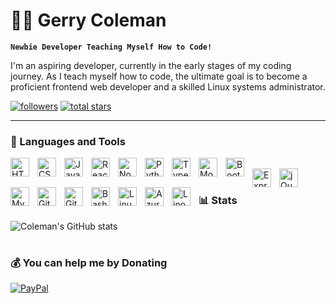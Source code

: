 # 🏄‍♂️ Gerry Coleman

**`Newbie Developer Teaching Myself How to Code!`**

I'm an aspiring developer, currently in the early stages of my coding journey. As I teach myself how to code, the ultimate goal is to become a proficient frontend web developer and a skilled Linux systems administrator.

<p align="left"> 
      <a href="https://github.com/gerrycoleman?tab=followers">
         <img alt="followers" title="Follow me on Github" src="https://custom-icon-badges.demolab.com/github/followers/gerrycoleman?color=236ad3&labelColor=1155ba&style=for-the-badge&logo=person-add&label=Follow&logoColor=white"/></a>
      <a href="https://github.com/gerrycoleman??tab=repositories&sort=stargazers">
         <img alt="total stars" title="Total stars on GitHub" src="https://custom-icon-badges.demolab.com/github/stars/gerrycoleman??color=55960c&style=for-the-badge&labelColor=488207&logo=star"/></a>
   </p>
   
---

### 🧰 Languages and Tools

<img align="left" alt="HTML" width="30px" style="padding-right:10px;" src="https://cdn.jsdelivr.net/gh/devicons/devicon/icons/html5/html5-plain.svg" />
<img align="left" alt="CSS" width="30px" style="padding-right:10px;" src="https://cdn.jsdelivr.net/gh/devicons/devicon/icons/css3/css3-plain.svg" />
<img align="left" alt="JavaScript" width="30px" style="padding-right:10px;" src="https://cdn.jsdelivr.net/gh/devicons/devicon/icons/javascript/javascript-plain.svg" />
<img align="left" alt="React" width="30px" style="padding-right:10px;" src="https://cdn.jsdelivr.net/gh/devicons/devicon/icons/react/react-original.svg" />
<img align="left" alt="NodeJS" width="30px" style="padding-right:10px;" src="https://cdn.jsdelivr.net/gh/devicons/devicon/icons/nodejs/nodejs-original.svg" />
<img align="left" alt="Python" width="30px" style="padding-right:10px;" src="https://cdn.jsdelivr.net/gh/devicons/devicon/icons/python/python-plain.svg" />
<img align="left" alt="TypeScript" width="30px" style="padding-right:10px;" src="https://cdn.jsdelivr.net/gh/devicons/devicon/icons/typescript/typescript-plain.svg" />
<img align="left" alt="MongoDB" width="30px" style="padding-right:10px;" src="https://cdn.jsdelivr.net/gh/devicons/devicon/icons/mongodb/mongodb-plain.svg" />
<img align="left" alt="Bootstrap" width="30px" style="padding-right:10px;" src="https://cdn.jsdelivr.net/gh/devicons/devicon/icons/bootstrap/bootstrap-plain.svg" />
<br />
<img align="left" alt="Express.js" width="30px" style="padding-right:10px;" src="https://cdn.jsdelivr.net/gh/devicons/devicon/icons/express/express-original.svg" />
<img align="left" alt="jQuery" width="30px" style="padding-right:10px;" src="https://cdn.jsdelivr.net/gh/devicons/devicon/icons/jquery/jquery-plain.svg" />
<img align="left" alt="MySQL" width="30px" style="padding-right:10px;" src="https://cdn.jsdelivr.net/gh/devicons/devicon/icons/mysql/mysql-plain.svg" />
<img align="left" alt="Git" width="30px" style="padding-right:10px;" src="https://cdn.jsdelivr.net/gh/devicons/devicon/icons/git/git-original.svg" />
<img align="left" alt="GitHub" width="30px" style="padding-right:10px;" src="https://cdn.jsdelivr.net/gh/devicons/devicon/icons/github/github-original.svg" />
<img align="left" alt="Bash" width="30px" style="padding-right:10px;" src="https://cdn.jsdelivr.net/gh/devicons/devicon/icons/bash/bash-original.svg" />
<img align="left" alt="Linux" width="30px" style="padding-right:10px;" src="https://cdn.jsdelivr.net/gh/devicons/devicon/icons/linux/linux-original.svg" />
<img align="left" alt="Azure" width="30px" style="padding-right:10px;" src="https://cdn.jsdelivr.net/gh/devicons/devicon/icons/azure/azure-original.svg" />
<img align="left" alt="Linode" width="30px" style="padding-right:10px;" src="https://cdn.jsdelivr.net/gh/devicons/devicon/icons/linode/linode-original.svg" />
<br />

### 📊 Stats

![Coleman's GitHub stats](https://github-readme-stats.vercel.app/api?username=gerrycoleman&show_icons=true&theme=gruvbox)

<!-- ![GitHub Streak](https://streak-stats.demolab.com?user=gerrycoleman&theme=gruvbox&border_radius=4.5) -->

#
<!--
<details>
 <summary><h3>👨‍💻 Coleman's Coding Journey</h3></summary>
 ### 🔭 What I'm Currently Working On
Building my portfolio using HTML, CSS, Bootstrap and Javascript to document my "Teaching myself how to code journey."

### 📚 What I’m Learning at the Moment
	- HTML: The foundation of web development, learning to structure web pages.
	- CSS: Styling web pages and creating visually appealing designs.
	- JavaScript: Enhancing web pages with interactivity and dynamic functionality.
	- Bootstrap: Leveraging this framework to build responsive and mobile-first sites.
	- Node.js: Exploring server-side JavaScript and building robust web applications.
	- React: Diving into this popular JavaScript library for building user interfaces.
	- Git: Mastering version control to collaborate effectively and manage code projects.
	- Linux: Familiarizing myself with the Linux operating system and its command-line tools.

### ✈️ The Path I’m Taking
I’m determined to teach myself by leveraging the abundant resources available in this digital age:
	- YouTube Tutorials
	- Web Articles
	- Online Courses
	- Documentation and Guides

### 🎯 The Ultimate Goal
My ultimate goals are to:
	- Master frontend development with modern frameworks and libraries.
	- Gain proficiency in Linux systems administration.
	- Create innovative and user-friendly web applications.
	- Contribute to open source projects.

### 🧰 Tools and Technologies
	•	Frontend: HTML, CSS, JavaScript, React, Bootstrap
	•	Backend: Node.js
	•	Version Control: Git
	•	Operating Systems: Linux

### 🔬 Projects I’m Working On
	•	Project 1: A brief description of this project.
	•	Project 2: A brief description of this project.
 
### 🔗 Connect with Me
I’m eager to connect with like-minded individuals and learn from others’ experiences. Feel free to reach out to me on LinkedIn or Twitter to discuss coding, share insights, or collaborate on projects.
-->
### 💰 You can help me by Donating
  [![PayPal](https://img.shields.io/badge/PayPal-00457C?style=for-the-badge&logo=paypal&logoColor=white)](https://paypal.me/gerrycolemann@outlook.com)
